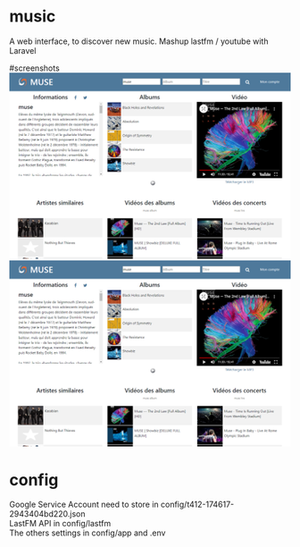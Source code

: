 # music
A web interface, to discover new music.
Mashup lastfm / youtube with Laravel

#screenshots
<img src="./public/images/screenshot_1.png" />
<img src="./public/images/screenshot_1.png" />

# config
Google Service Account need to store in config/t412-174617-2943404bd220.json<br/>
LastFM API in config/lastfm<br/>
The others settings in config/app and .env
